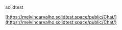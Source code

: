 solidtest

[https://melvincarvalho.solidtest.space/public/Chat/](https://melvincarvalho.solidtest.space/public/Chat/)



